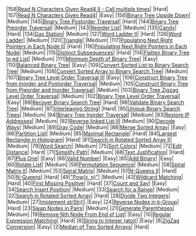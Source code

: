 |158|[Read N Characters Given Read4 II - Call multiple times](https://oj.leetcode.com/problems/read-n-characters-given-read4-ii-call-multiple-times/)| [](./src/readNCharactersGivenRead4/readNCharactersGivenRead4.II.cpp)|Hard|
|157|[Read N Characters Given Read4](https://oj.leetcode.com/problems/read-n-characters-given-read4/)| [](./src/readNCharactersGivenRead4/readNCharactersGivenRead4.cpp)|Easy|
|156|[Binary Tree Upside Down](https://oj.leetcode.com/problems/binary-tree-upside-down/)| [](./src/binaryTreeUpsideDown/binaryTreeUpsideDown.cpp)|Medium|
|145|[Binary Tree Postorder Traversal](https://oj.leetcode.com/problems/binary-tree-postorder-traversal/)| [](./src/binaryTreePostorderTraversal/binaryTreePostorderTraversal.cpp)|Hard|
|144|[Binary Tree Preorder Traversal](https://oj.leetcode.com/problems/binary-tree-preorder-traversal/)| [](./src/binaryTreePreorderTraversal/binaryTreePreorderTraversal.cpp)|Medium|
|143|[Reorder List](https://oj.leetcode.com/problems/reorder-list/)| [](./src/reorderList/reorderList.cpp)|Medium|
|135|[Candy](https://oj.leetcode.com/problems/candy/)| [](./src/candy/candy.cpp)|Hard|
|134|[Gas Station](https://oj.leetcode.com/problems/gas-station/)| [](./src/gasStation/gasStation.cpp)|Medium|
|127|[Word Ladder II](https://oj.leetcode.com/problems/word-ladder-ii/)| [](./src/wordLadder/wordLadder.II.cpp)|Hard|
|126|[Word Ladder](https://oj.leetcode.com/problems/word-ladder/)| [](./src/wordLadder/wordLadder.cpp)|Medium|
|120|[Triangle](https://oj.leetcode.com/problems/triangle/)| [](./src/triangle/triangle.cpp)|Medium|
|117|[Populating Next Right Pointers in Each Node II](https://oj.leetcode.com/problems/populating-next-right-pointers-in-each-node-ii/)| [](./src/populatingNextRightPointersInEachNode/populatingNextRightPointersInEachNode.II.cpp)|Hard|
|116|[Populating Next Right Pointers in Each Node](https://oj.leetcode.com/problems/populating-next-right-pointers-in-each-node/)| [](./src/populatingNextRightPointersInEachNode/populatingNextRightPointersInEachNode.cpp)|Medium|
|115|[Distinct Subsequences](https://oj.leetcode.com/problems/distinct-subsequences/)| [](./src/distinctSubsequences/distinctSubsequences.cpp)|Hard|
|114|[Flatten Binary Tree to ed List](https://oj.leetcode.com/problems/flatten-binary-tree-to-ed-list/)| [](./src/flattenBinaryTreeToedList/flattenBinaryTreeToedList.cpp)|Medium|
|111|[Minimum Depth of Binary Tree](https://oj.leetcode.com/problems/minimum-depth-of-binary-tree/)| [](./src/minimumDepthOfBinaryTree/minimumDepthOfBinaryTree.cpp)|Easy|
|110|[Balanced Binary Tree](https://oj.leetcode.com/problems/balanced-binary-tree/)| [](./src/balancedBinaryTree/balancedBinaryTree.cpp)|Easy|
|109|[Convert Sorted List to Binary Search Tree](https://oj.leetcode.com/problems/convert-sorted-list-to-binary-search-tree/)| [](./src/convertSortedListToBinarySearchTree/convertSortedListToBinarySearchTree.cpp)|Medium|
|108|[Convert Sorted Array to Binary Search Tree](https://oj.leetcode.com/problems/convert-sorted-array-to-binary-search-tree/)| [](./src/convertSortedArrayToBinarySearchTree/convertSortedArrayToBinarySearchTree.cpp)|Medium|
|107|[Binary Tree Level Order Traversal II](https://oj.leetcode.com/problems/binary-tree-level-order-traversal-ii/)| [](./src/binaryTreeLevelOrderTraversal/binaryTreeLevelOrderTraversal.II.cpp)|Easy|
|106|[Construct Binary Tree from Inorder and Postorder Traversal](https://oj.leetcode.com/problems/construct-binary-tree-from-inorder-and-postorder-traversal/)| [](./src/constructBinaryTreeFromInorderAndPostorderTraversal/constructBinaryTreeFromInorderAndPostorderTraversal.cpp)|Medium|
|105|[Construct Binary Tree from Preorder and Inorder Traversal](https://oj.leetcode.com/problems/construct-binary-tree-from-preorder-and-inorder-traversal/)| [](./src/constructBinaryTreeFromPreorderAndInorderTraversal/constructBinaryTreeFromPreorderAndInorderTraversal.cpp)|Medium|
|103|[Binary Tree Zigzag Level Order Traversal](https://oj.leetcode.com/problems/binary-tree-zigzag-level-order-traversal/)| [](./src/binaryTreeZigzagLevelOrderTraversal/binaryTreeZigzagLevelOrderTraversal.cpp)|Medium|
|102|[Binary Tree Level Order Traversal](https://oj.leetcode.com/problems/binary-tree-level-order-traversal/)| [](./src/binaryTreeLevelOrderTraversal/binaryTreeLevelOrderTraversal.cpp)|Easy|
|99|[Recover Binary Search Tree](https://oj.leetcode.com/problems/recover-binary-search-tree/)| [](./src/recoverBinarySearchTree/recoverBinarySearchTree.cpp)|Hard|
|98|[Validate Binary Search Tree](https://oj.leetcode.com/problems/validate-binary-search-tree/)| [](./src/validateBinarySearchTree/validateBinarySearchTree.cpp)|Medium|
|97|[Interleaving String](https://oj.leetcode.com/problems/interleaving-string/)| [](./src/interleavingString/interleavingString.cpp)|Hard|
|95|[Unique Binary Search Trees](https://oj.leetcode.com/problems/unique-binary-search-trees/)| [](./src/uniqueBinarySearchTrees/uniqueBinarySearchTrees.cpp)|Medium|
|94|[Binary Tree Inorder Traversal](https://oj.leetcode.com/problems/binary-tree-inorder-traversal/)| [](./src/binaryTreeInorderTraversal/binaryTreeInorderTraversal.cpp)|Medium|
|93|[Restore IP Addresses](https://oj.leetcode.com/problems/restore-ip-addresses/)| [](./src/restoreIPAddresses/restoreIPAddresses.cpp)|Medium|
|92|[Reverse linked List II](https://oj.leetcode.com/problems/reverse-ed-list-ii/)| [](./src/reverseedList/reverseedList.II.cpp)|Medium|
|90|[Decode Ways](https://oj.leetcode.com/problems/decode-ways/)| [](./src/decodeWays/decodeWays.cpp)|Medium|
|89|[Gray Code](https://oj.leetcode.com/problems/gray-code/)| [](./src/grayCode/grayCode.cpp)|Medium|
|88|[Merge Sorted Array](https://oj.leetcode.com/problems/merge-sorted-array/)| [](./src/mergeTwoSortedArray/mergeTwoSortedArray.cpp)|Easy|
|86|[Partition List](https://oj.leetcode.com/problems/partition-list/)| [](./src/partitionList/partitionList.cpp)|Medium|
|85|[Maximal Rectangle](https://oj.leetcode.com/problems/maximal-rectangle/)| [](./src/maximalRectangle/maximalRectangle.cpp)|Hard|
|84|[Largest Rectangle in Histogram](https://oj.leetcode.com/problems/largest-rectangle-in-histogram/)| [](./src/largestRectangleInHistogram/largestRectangleInHistogram.cpp)|Hard|
|81|[Search in Rotated Sorted Array II](https://oj.leetcode.com/problems/search-in-rotated-sorted-array-ii/)| [](./src/searchInRotatedSortedArray/searchInRotatedSortedArray.II.cpp)|Medium|
|79|[Word Search](https://oj.leetcode.com/problems/word-search/)| [](./src/wordSearch/wordSearch.cpp)|Medium|
|75|[Sort Colors](https://oj.leetcode.com/problems/sort-colors/)| [](./src/sortColors/sortColors.cpp)|Medium|
|72|[Edit Distance](https://oj.leetcode.com/problems/edit-distance/)| [](./src/editDistance/editDistance.cpp)|Hard|
|71|[Simplify Path](https://oj.leetcode.com/problems/simplify-path/)| [](./src/simplifyPath/simplifyPath.cpp)|Medium|
|68|[Text Justification](https://oj.leetcode.com/problems/text-justification/)| [](./src/textJustification/textJustification.cpp)|Hard|
|67|[Plus One](https://oj.leetcode.com/problems/plus-one/)| [](./src/plusOne/plusOne.cpp)|Easy|
|66|[Valid Number](https://oj.leetcode.com/problems/valid-number/)| [](./src/validNumber/validNumber.cpp)|Easy|
|65|[Add Binary](https://oj.leetcode.com/problems/add-binary/)| [](./src/addBinary/addBinary.cpp)|Easy|
|60|[Rotate List](https://oj.leetcode.com/problems/rotate-list/)| [](./src/rotateList/rotateList.cpp)|Medium|
|59|[Permutation Sequence](https://oj.leetcode.com/problems/permutation-sequence/)| [](./src/permutationSequence/permutationSequence.cpp)|Medium|
|58|[Spiral Matrix II](https://oj.leetcode.com/problems/spiral-matrix-ii/)| [](./src/spiralMatrix/spiralMatrix.II.cpp)|Medium|
|53|[Spiral Matrix](https://oj.leetcode.com/problems/spiral-matrix/)| [](./src/spiralMatrix/spiralMatrix.cpp)|Medium|
|51|[N-Queens II](https://oj.leetcode.com/problems/n-queens-ii/)| [](./src/nQueens/nQueuens.II.cpp)|Hard|
|50|[N-Queens](https://oj.leetcode.com/problems/n-queens/)| [](./src/nQueens/nQueuens.cpp)|Hard|
|49|["Pow(x, n)"](https://oj.leetcode.com/problems/powx-n/)| [](./src/pow/pow.cpp)|Medium|
|43|[Wildcard Matching](https://oj.leetcode.com/problems/wildcard-matching/)| [](./src/wildcardMatching/wildcardMatching.cpp)|Hard|
|40|[First Missing Positive](https://oj.leetcode.com/problems/first-missing-positive/)| [](./src/firstMissingPositive/firstMissingPositive.cpp)|Hard|
|37|[Count and Say](https://oj.leetcode.com/problems/count-and-say/)| [](./src/countAndSay/countAndSay.cpp)|Easy|
|34|[Search Insert Position](https://oj.leetcode.com/problems/search-insert-position/)| [](./src/searchInsertPosition/searchInsertPosition.cpp)|Medium|
|33|[Search for a Range](https://oj.leetcode.com/problems/search-for-a-range/)| [](./src/searchForRange/searchForRange.cpp)|Medium|
|32|[Search in Rotated Sorted Array](https://oj.leetcode.com/problems/search-in-rotated-sorted-array/)| [](./src/searchInRotatedSortedArray/searchInRotatedSortedArray.cpp)|Hard|
|28|[Divide Two Integers](https://oj.leetcode.com/problems/divide-two-integers/)| [](./src/divideTwoInt/divideTwoInt.cpp)|Medium|
|27|[Implement strStr()](https://oj.leetcode.com/problems/implement-strstr/)| [](./src/strStr/strStr.cpp)|Easy|
|24|[Reverse Nodes in k-Group](https://oj.leetcode.com/problems/reverse-nodes-in-k-group/)| [](./src/reverseNodesInKGroup/reverseNodesInKGroup.cpp)|Hard|
|23|[Swap Nodes in Pairs](https://oj.leetcode.com/problems/swap-nodes-in-pairs/)| [](./src/swapNodesInPairs/swapNodesInPairs.cpp)|Medium|
|21|[Generate Parentheses](https://oj.leetcode.com/problems/generate-parentheses/)| [](./src/generateParentheses/generateParentheses.cpp)|Medium|
|19|[Remove Nth Node From End of List](https://oj.leetcode.com/problems/remove-nth-node-from-end-of-list/)| [](./src/removeNthNodeFromEndOfList/removeNthNodeFromEndOfList.cpp)|Easy|
|10|[Regular Expression Matching](https://oj.leetcode.com/problems/regular-expression-matching/)| [](./src/regularExpressionMatching/regularExpressionMatching.cpp)|Hard|
|8|[String to Integer (atoi)](https://oj.leetcode.com/problems/string-to-integer-atoi/)| [](./src/stringToIntegerAtoi/stringToIntegerAtoi.cpp)|Easy|
|6|[ZigZag Conversion](https://oj.leetcode.com/problems/zigzag-conversion/)| [](./src/zigZagConversion/zigZagConversion.cpp)|Easy|
|2|[Median of Two Sorted Arrays](https://oj.leetcode.com/problems/median-of-two-sorted-arrays/)| [](./src/medianOfTwoSortedArrays/medianOfTwoSortedArrays.cpp)|Hard|
